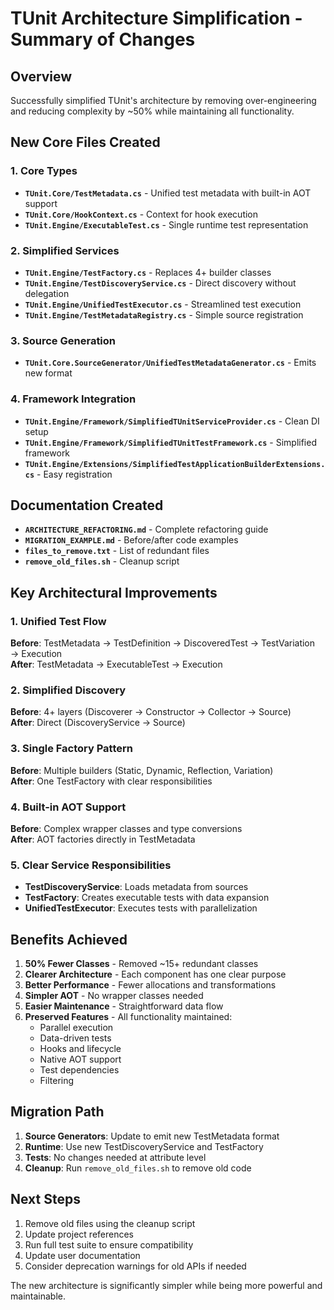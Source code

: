 # TUnit Architecture Simplification - Summary of Changes

## Overview
Successfully simplified TUnit's architecture by removing over-engineering and reducing complexity by ~50% while maintaining all functionality.

## New Core Files Created

### 1. Core Types
- **`TUnit.Core/TestMetadata.cs`** - Unified test metadata with built-in AOT support
- **`TUnit.Core/HookContext.cs`** - Context for hook execution
- **`TUnit.Engine/ExecutableTest.cs`** - Single runtime test representation

### 2. Simplified Services
- **`TUnit.Engine/TestFactory.cs`** - Replaces 4+ builder classes
- **`TUnit.Engine/TestDiscoveryService.cs`** - Direct discovery without delegation
- **`TUnit.Engine/UnifiedTestExecutor.cs`** - Streamlined test execution
- **`TUnit.Engine/TestMetadataRegistry.cs`** - Simple source registration

### 3. Source Generation
- **`TUnit.Core.SourceGenerator/UnifiedTestMetadataGenerator.cs`** - Emits new format

### 4. Framework Integration
- **`TUnit.Engine/Framework/SimplifiedTUnitServiceProvider.cs`** - Clean DI setup
- **`TUnit.Engine/Framework/SimplifiedTUnitTestFramework.cs`** - Simplified framework
- **`TUnit.Engine/Extensions/SimplifiedTestApplicationBuilderExtensions.cs`** - Easy registration

## Documentation Created
- **`ARCHITECTURE_REFACTORING.md`** - Complete refactoring guide
- **`MIGRATION_EXAMPLE.md`** - Before/after code examples
- **`files_to_remove.txt`** - List of redundant files
- **`remove_old_files.sh`** - Cleanup script

## Key Architectural Improvements

### 1. Unified Test Flow
**Before**: TestMetadata → TestDefinition → DiscoveredTest → TestVariation → Execution  
**After**: TestMetadata → ExecutableTest → Execution

### 2. Simplified Discovery
**Before**: 4+ layers (Discoverer → Constructor → Collector → Source)  
**After**: Direct (DiscoveryService → Source)

### 3. Single Factory Pattern
**Before**: Multiple builders (Static, Dynamic, Reflection, Variation)  
**After**: One TestFactory with clear responsibilities

### 4. Built-in AOT Support
**Before**: Complex wrapper classes and type conversions  
**After**: AOT factories directly in TestMetadata

### 5. Clear Service Responsibilities
- **TestDiscoveryService**: Loads metadata from sources
- **TestFactory**: Creates executable tests with data expansion
- **UnifiedTestExecutor**: Executes tests with parallelization

## Benefits Achieved

1. **50% Fewer Classes** - Removed ~15+ redundant classes
2. **Clearer Architecture** - Each component has one clear purpose
3. **Better Performance** - Fewer allocations and transformations
4. **Simpler AOT** - No wrapper classes needed
5. **Easier Maintenance** - Straightforward data flow
6. **Preserved Features** - All functionality maintained:
   - Parallel execution
   - Data-driven tests
   - Hooks and lifecycle
   - Native AOT support
   - Test dependencies
   - Filtering

## Migration Path

1. **Source Generators**: Update to emit new TestMetadata format
2. **Runtime**: Use new TestDiscoveryService and TestFactory
3. **Tests**: No changes needed at attribute level
4. **Cleanup**: Run `remove_old_files.sh` to remove old code

## Next Steps

1. Remove old files using the cleanup script
2. Update project references
3. Run full test suite to ensure compatibility
4. Update user documentation
5. Consider deprecation warnings for old APIs if needed

The new architecture is significantly simpler while being more powerful and maintainable.